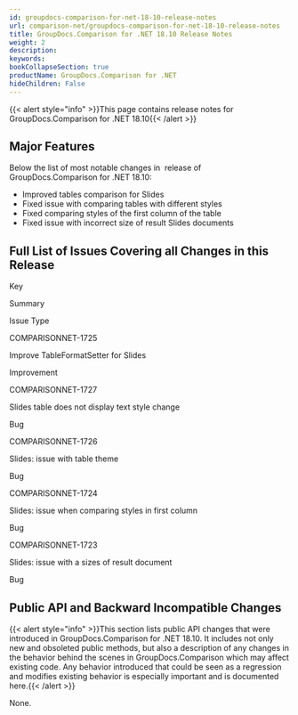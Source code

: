 ```yaml
---
id: groupdocs-comparison-for-net-18-10-release-notes
url: comparison-net/groupdocs-comparison-for-net-18-10-release-notes
title: GroupDocs.Comparison for .NET 18.10 Release Notes
weight: 2
description: 
keywords: 
bookCollapseSection: true
productName: GroupDocs.Comparison for .NET
hideChildren: False
---
```

{{< alert style="info" >}}This page contains release notes for GroupDocs.Comparison for .NET 18.10{{< /alert >}}

## Major Features

Below the list of most notable changes in  release of GroupDocs.Comparison for .NET 18.10:

*   Improved tables comparison for Slides
*   Fixed issue with comparing tables with different styles
*   Fixed comparing styles of the first column of the table
*   Fixed issue with incorrect size of result Slides documents

## Full List of Issues Covering all Changes in this Release

Key

Summary

Issue Type

COMPARISONNET-1725 

Improve TableFormatSetter for Slides

Improvement

COMPARISONNET-1727

Slides table does not display text style change

Bug

COMPARISONNET-1726

Slides: issue with table theme

Bug

COMPARISONNET-1724 

Slides: issue when comparing styles in first column

Bug

COMPARISONNET-1723

Slides: issue with a sizes of result document

Bug

## Public API and Backward Incompatible Changes

{{< alert style="info" >}}This section lists public API changes that were introduced in GroupDocs.Comparison for .NET 18.10. It includes not only new and obsoleted public methods, but also a description of any changes in the behavior behind the scenes in GroupDocs.Comparison which may affect existing code. Any behavior introduced that could be seen as a regression and modifies existing behavior is especially important and is documented here.{{< /alert >}}

None.
